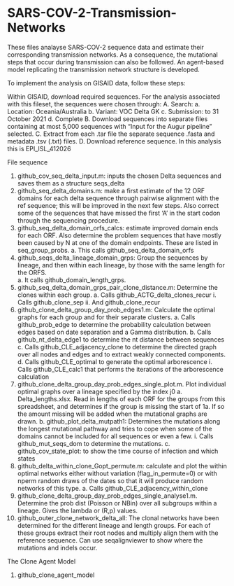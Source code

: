 # SARS-COV-2-Transmission-Networks
These files analayse SARS-COV-2 sequence data and estimate their corresponding transmission networks. As a consequence, the mutational steps that occur during transmission can also be followed.
An agent-based model replicating the transmission network structure is developed.

To implement the analysis on GISAID data, follow these steps:

Within GISAID, download required sequences. For the analysis associated with this fileset, the sequences were chosen through:
A.	Search:
a.	Location: Oceania/Australia
b.	Variant: VOC Delta GK
c.	Submission: to 31 October 2021
d.	Complete
B.	Download sequences into separate files containing at most 5,000 sequences with “Input for the Augur pipeline” selected.
C.	Extract from each .tar file the separate sequence .fasta and metadata .tsv (.txt) files.
D.	Download reference sequence. In this analysis this is EPI_ISL_412026

File sequence
1.	github_cov_seq_delta_input.m: inputs the chosen Delta sequences and saves them as a structure seqs_delta
2.	github_seq_delta_domains.m: make a first estimate of the 12 ORF domains for each delta sequence through pairwise alignment with the ref sequence;  this will be improved  in the next few steps. Also correct some of the sequences that have missed the first ‘A’ in the start codon through the sequencing procedure.
3.	github_seq_delta_domain_orfs_calcs: estimate improved domain ends for each ORF. Also determine the problem sequences that have mostly been caused by N at one of the domain endpoints. These are listed in seq_group_probs. 
a.	This calls github_seq_delta_domain_orfs 
4.	github_seqs_delta_lineage_domain_grps: Group the sequences by lineage, and then within each lineage, by those with the same length for the ORFS.  
a.	It calls github_domain_length_grps.
5.	github_seq_delta_domain_grps_pair_clone_distance.m: Determine the clones within each group. 
a.	Calls github_ACTG_delta_clones_recur
i.	Calls github_clone_sep
ii.	And github_clone_recur
6.	github_clone_delta_group_day_prob_edges1.m: Calculate the optimal graphs for each group and for their separate clusters. 
a.	Calls github_prob_edge to determine the probability calculation between edges based on date separation and a Gamma distribution.
b.	Calls github_nt_delta_edge1 to determine the nt distance between sequences
c.	Calls github_CLE_adjacency_clone to determine the directed graph over all nodes and edges and to extract weakly connected components.
d.	Calls github_CLE_optimal to generate the optimal arborescence
i.	Calls github_CLE_calc1 that performs the iterations of the arborescence calculation
7.	github_clone_delta_group_day_prob_edges_single_plot.m. Plot individual optimal graphs over a lineage specified by the index j0
a.	Delta_lengths.xlsx. Read in lengths of each ORF for the groups from this spreadsheet, and determines if the group is missing the start of 1a. If so the amount missing will be added when the mutational graphs are drawn.
b.	github_plot_delta_mutpath1: Determines the mutations along the longest mutational pathway and tries to cope when some of the domains cannot be included for all sequences or even a few. 
i.	Calls github_mut_seqs_dom to determine the mutations.
c.	github_cov_state_plot: to show the time course of infection and which states
8.	github_delta_within_clone_Gopt_permute.m: calculate and plot the within optimal networks either without variation (flag_in_permute=0) or with nperm random draws of the dates so that it will produce random networks of this type. 
a.	Calls github_CLE_adjacency_within_clone
10.	github_clone_delta_group_day_prob_edges_single_analyse1.m. Determine the prob dist (Poisson or NBin) over all subgroups within a lineage. Gives the lambda or (R,p) values.
11.	github_outer_clone_network_delta_all: The clonal networks have been determined for the different lineage and length groups. For each of these groups extract their root nodes and multiply align them with the reference sequence. Can use seqalignviewer to show where the mutations and indels occur.


The Clone Agent Model
1.	github_clone_agent_model

